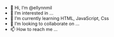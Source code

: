 - 👋 Hi, I’m @ellynnmil
- 👀 I’m interested in ...
- 🌱 I’m currently learning HTML, JavaScript, Css
- 💞️ I’m looking to collaborate on ...
- 📫 How to reach me ...

<!---
ellynnmil/ellynnmil is a ✨ special ✨ repository because its `README.md` (this file) appears on your GitHub profile.
You can click the Preview link to take a look at your changes.
--->
